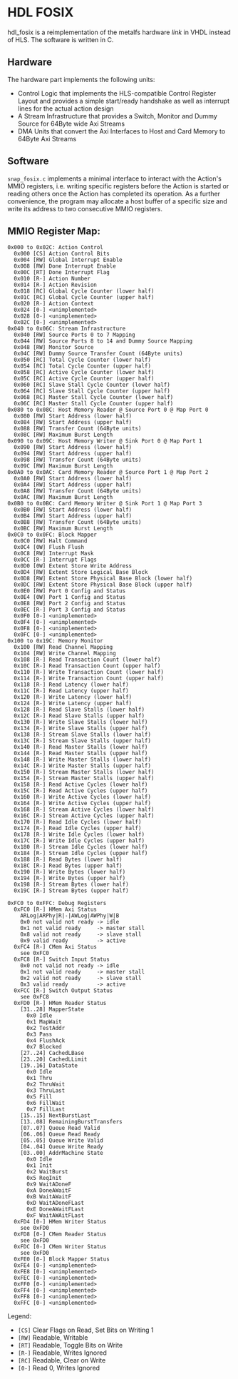 # HDL FOSIX

hdl_fosix is a reimplementation of the metalfs hardware *link* in VHDL instead of HLS. The software is written in C.

## Hardware
The hardware part implements the following units:
 * Control Logic that implements the HLS-compatible Control Register Layout and provides a simple start/ready handshake as well as interrupt lines for the actual action design
 * A Stream Infrastructure that provides a Switch, Monitor and Dummy Source for 64Byte wide Axi Streams
 * DMA Units that convert the Axi Interfaces to Host and Card Memory to 64Byte Axi Streams

## Software 
 `snap_fosix.c` implements a minimal interface to interact with the Action's MMIO registers, i.e. writing specific registers before the Action is started or reading others once the Action has completed its operation. As a further convenience, the program may allocate a host buffer of a specific size and write its address to two consecutive MMIO registers.

## MMIO Register Map:
```
0x000 to 0x02C: Action Control
  0x000 [CS] Action Control Bits
  0x004 [RW] Global Interrupt Enable
  0x008 [RW] Done Interrupt Enable
  0x00C [RT] Done Interrupt Flag
  0x010 [R-] Action Number
  0x014 [R-] Action Revision
  0x018 [RC] Global Cycle Counter (lower half)
  0x01C [RC] Global Cycle Counter (upper half)
  0x020 [R-] Action Context
  0x024 [0-] <unimplemented>
  0x028 [0-] <unimplemented>
  0x02C [0-] <unimplemented>
0x040 to 0x06C: Stream Infrastructure
  0x040 [RW] Source Ports 0 to 7 Mapping
  0x044 [RW] Source Ports 8 to 14 and Dummy Source Mapping
  0x048 [RW] Monitor Source
  0x04C [RW] Dummy Source Transfer Count (64Byte units)
  0x050 [RC] Total Cycle Counter (lower half)
  0x054 [RC] Total Cycle Counter (upper half)
  0x058 [RC] Active Cycle Counter (lower half)
  0x05C [RC] Active Cycle Counter (upper half)
  0x060 [RC] Slave Stall Cycle Counter (lower half)
  0x064 [RC] Slave Stall Cycle Counter (upper half)
  0x068 [RC] Master Stall Cycle Counter (lower half)
  0x06C [RC] Master Stall Cycle Counter (upper half)
0x080 to 0x08C: Host Memory Reader @ Source Port 0 @ Map Port 0
  0x080 [RW] Start Address (lower half)
  0x084 [RW] Start Address (upper half)
  0x088 [RW] Transfer Count (64Byte units)
  0x08C [RW] Maximum Burst Length
0x090 to 0x09C: Host Memory Writer @ Sink Port 0 @ Map Port 1
  0x090 [RW] Start Address (lower half)
  0x094 [RW] Start Address (upper half)
  0x098 [RW] Transfer Count (64Byte units)
  0x09C [RW] Maximum Burst Length
0x0A0 to 0x0AC: Card Memory Reader @ Source Port 1 @ Map Port 2
  0x0A0 [RW] Start Address (lower half)
  0x0A4 [RW] Start Address (upper half)
  0x0A8 [RW] Transfer Count (64Byte units)
  0x0AC [RW] Maximum Burst Length
0x0B0 to 0x0BC: Card Memory Writer @ Sink Port 1 @ Map Port 3
  0x0B0 [RW] Start Address (lower half)
  0x0B4 [RW] Start Address (upper half)
  0x0B8 [RW] Transfer Count (64Byte units)
  0x0BC [RW] Maximum Burst Length
0x0C0 to 0x0FC: Block Mapper
  0x0C0 [RW] Halt Command
  0x0C4 [0W] Flush Flush
  0x0C8 [RW] Interrupt Mask
  0x0CC [R-] Interrupt Flags
  0x0D0 [0W] Extent Store Write Address
  0x0D4 [RW] Extent Store Logical Base Block
  0x0D8 [RW] Extent Store Physical Base Block (lower half)
  0x0DC [RW] Extent Store Physical Base Block (upper half)
  0x0E0 [RW] Port 0 Config and Status
  0x0E4 [0W] Port 1 Config and Status
  0x0E8 [RW] Port 2 Config and Status
  0x0EC [R-] Port 3 Config and Status
  0x0F0 [0-] <unimplemented>
  0x0F4 [0-] <unimplemented>
  0x0F8 [0-] <unimplemented>
  0x0FC [0-] <unimplemented>
0x100 to 0x19C: Memory Monitor
  0x100 [RW] Read Channel Mapping
  0x104 [RW] Write Channel Mapping
  0x108 [R-] Read Transaction Count (lower half)
  0x10C [R-] Read Transaction Count (upper half)
  0x110 [R-] Write Transaction Count (lower half)
  0x114 [R-] Write Transaction Count (upper half)
  0x118 [R-] Read Latency (lower half)
  0x11C [R-] Read Latency (upper half)
  0x120 [R-] Write Latency (lower half)
  0x124 [R-] Write Latency (upper half)
  0x128 [R-] Read Slave Stalls (lower half)
  0x12C [R-] Read Slave Stalls (upper half)
  0x130 [R-] Write Slave Stalls (lower half)
  0x134 [R-] Write Slave Stalls (upper half)
  0x138 [R-] Stream Slave Stalls (lower half)
  0x13C [R-] Stream Slave Stalls (upper half)
  0x140 [R-] Read Master Stalls (lower half)
  0x144 [R-] Read Master Stalls (upper half)
  0x148 [R-] Write Master Stalls (lower half)
  0x14C [R-] Write Master Stalls (upper half)
  0x150 [R-] Stream Master Stalls (lower half)
  0x154 [R-] Stream Master Stalls (upper half)
  0x158 [R-] Read Active Cycles (lower half)
  0x15C [R-] Read Active Cycles (upper half)
  0x160 [R-] Write Active Cycles (lower half)
  0x164 [R-] Write Active Cycles (upper half)
  0x168 [R-] Stream Active Cycles (lower half)
  0x16C [R-] Stream Active Cycles (upper half)
  0x170 [R-] Read Idle Cycles (lower half)
  0x174 [R-] Read Idle Cycles (upper half)
  0x178 [R-] Write Idle Cycles (lower half)
  0x17C [R-] Write Idle Cycles (upper half)
  0x180 [R-] Stream Idle Cycles (lower half)
  0x184 [R-] Stream Idle Cycles (upper half)
  0x188 [R-] Read Bytes (lower half)
  0x18C [R-] Read Bytes (upper half)
  0x190 [R-] Write Bytes (lower half)
  0x194 [R-] Write Bytes (upper half)
  0x198 [R-] Stream Bytes (lower half)
  0x19C [R-] Stream Bytes (upper half)

0xFC0 to 0xFFC: Debug Registers
  0xFC0 [R-] HMem Axi Status
    ARLog|ARPhy|R|-|AWLog|AWPhy|W|B
    0x0 not valid not ready -> idle
    0x1 not valid ready     -> master stall
    0x8 valid not ready     -> slave stall
    0x9 valid ready         -> active
  0xFC4 [R-] CMem Axi Status
    see 0xFC0
  0xFC8 [R-] Switch Input Status
    0x0 not valid not ready -> idle
    0x1 not valid ready     -> master stall
    0x2 valid not ready     -> slave stall
    0x3 valid ready         -> active
  0xFCC [R-] Switch Output Status
    see 0xFC8
  0xFD0 [R-] HMem Reader Status
    [31..28] MapperState
      0x0 Idle
      0x1 MapWait
      0x2 TestAddr
      0x3 Pass
      0x4 FlushAck
      0x7 Blocked
    [27..24] CachedLBase
    [23..20] CachedLLimit
    [19..16] DataState
      0x0 Idle
      0x1 Thru
      0x2 ThruWait
      0x3 ThruLast
      0x5 Fill
      0x6 FillWait
      0x7 FillLast
    [15..15] NextBurstLast
    [13..08] RemainingBurstTransfers
    [07..07] Queue Read Valid
    [06..06] Queue Read Ready
    [05..05] Queue Write Valid
    [04..04] Queue Write Ready
    [03..00] AddrMachine State
      0x0 Idle
      0x1 Init
      0x2 WaitBurst
      0x5 ReqInit
      0x9 WaitADoneF
      0xA DoneAWaitF
      0xB WaitAWaitF
      0xD WaitADoneFLast
      0xE DoneAWaitFLast
      0xF WaitAWAitFLast
  0xFD4 [0-] HMem Writer Status
    see 0xFD0
  0xFD8 [0-] CMem Reader Status
    see 0xFD0
  0xFDC [0-] CMem Writer Status
    see 0xFD0
  0xFE0 [0-] Block Mapper Status
  0xFE4 [0-] <unimplemented>
  0xFE8 [0-] <unimplemented>
  0xFEC [0-] <unimplemented>
  0xFF0 [0-] <unimplemented>
  0xFF4 [0-] <unimplemented>
  0xFF8 [0-] <unimplemented>
  0xFFC [0-] <unimplemented>
```
Legend:

 * `[CS]` Clear Flags on Read, Set Bits on Writing 1 
 * `[RW]` Readable, Writable
 * `[RT]` Readable, Toggle Bits on Write
 * `[R-]` Readable, Writes Ignored
 * `[RC]` Readable, Clear on Write
 * `[0-]` Read 0, Writes Ignored

